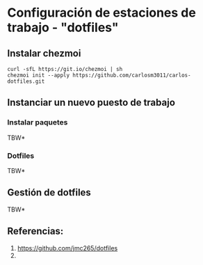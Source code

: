 # Configuración de estaciones de trabajo - "dotfiles"

## Instalar chezmoi

```
curl -sfL https://git.io/chezmoi | sh
chezmoi init --apply https://github.com/carlosm3011/carlos-dotfiles.git
```

## Instanciar un nuevo puesto de trabajo

### Instalar paquetes

TBW*

### Dotfiles

TBW*

## Gestión de dotfiles

TBW*

## Referencias:

1. https://github.com/jmc265/dotfiles
2. 
